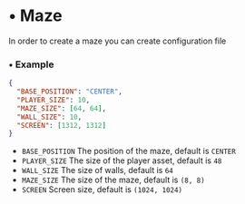 # • Maze

In order to create a maze you can create configuration file
### • Example
```JSON
{
  "BASE_POSITION": "CENTER",
  "PLAYER_SIZE": 10,
  "MAZE_SIZE": [64, 64],
  "WALL_SIZE": 10,
  "SCREEN": [1312, 1312]
}
```

* `BASE_POSITION` The position of the maze, default is `CENTER`
* `PLAYER_SIZE` The size of the player asset, default is `48`
* `WALL_SIZE` The size of walls, default is `64`
* `MAZE_SIZE` The size of the maze, default is `(8, 8)`
* `SCREEN` Screen size, default is `(1024, 1024)`
